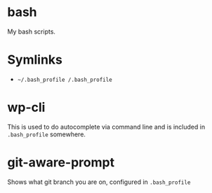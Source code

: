 # bash

My bash scripts.

# Symlinks

- `~/.bash_profile /.bash_profile`

# wp-cli

This is used to do autocomplete via command line and is included in
`.bash_profile` somewhere.

# git-aware-prompt

Shows what git branch you are on, configured in `.bash_profile`
